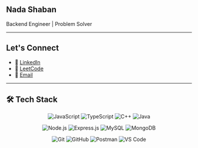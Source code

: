 ## Nada Shaban  
Backend Engineer | Problem Solver   

---

##  Let's Connect  

- 💼 [LinkedIn](https://www.linkedin.com/in/nada-shaban)  
- 🧩 [LeetCode](https://leetcode.com/NaDa_991/)  
- 📧 [Email](mailto:nadashaban971@gmail.com)  

---

## 🛠️ Tech Stack  

<p align="center">
  <!-- Languages -->
  <img src="https://img.shields.io/badge/JavaScript-F7DF1E?logo=javascript&logoColor=black" alt="JavaScript" />
  <img src="https://img.shields.io/badge/TypeScript-3178C6?logo=typescript&logoColor=white" alt="TypeScript" />
  <img src="https://img.shields.io/badge/C++-00599C?logo=cplusplus&logoColor=white" alt="C++" />
  <img src="https://img.shields.io/badge/Java-007396?logo=java&logoColor=white" alt="Java" />
</p>

<p align="center">
  <!-- Backend & DB -->
  <img src="https://img.shields.io/badge/Node.js-339933?logo=nodedotjs&logoColor=white" alt="Node.js" />
  <img src="https://img.shields.io/badge/Express.js-000000?logo=express&logoColor=white" alt="Express.js" />
  <img src="https://img.shields.io/badge/MySQL-4479A1?logo=mysql&logoColor=white" alt="MySQL" />
  <img src="https://img.shields.io/badge/MongoDB-47A248?logo=mongodb&logoColor=white" alt="MongoDB" />
</p>

<p align="center">
  <!-- Tools -->
  <img src="https://img.shields.io/badge/Git-F05032?logo=git&logoColor=white" alt="Git" />
  <img src="https://img.shields.io/badge/GitHub-181717?logo=github&logoColor=white" alt="GitHub" />
  <img src="https://img.shields.io/badge/Postman-FF6C37?logo=postman&logoColor=white" alt="Postman" />
  <img src="https://img.shields.io/badge/VS%20Code-007ACC?logo=visualstudiocode&logoColor=white" alt="VS Code" />
</p>
